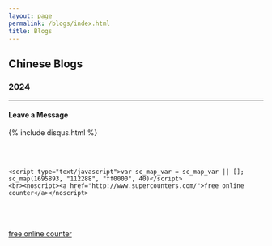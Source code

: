 ```yaml
---
layout: page
permalink: /blogs/index.html
title: Blogs
---
```


## Chinese Blogs



### 2024

---

#### Leave a Message



{% include disqus.html %} 

<br><br>
<script type="text/javascript" src="//widget.supercounters.com/ssl/map.js"></script>
    <script type="text/javascript">var sc_map_var = sc_map_var || []; sc_map(1695893, "112288", "ff0000", 40)</script>
    <br><noscript><a href="http://www.supercounters.com/">free online counter</a></noscript>

<br><br>
    <script type="text/javascript" src="//widget.supercounters.com/ssl/vt.js"></script>
    <script
        type="text/javascript">var sc_visitor_var = sc_visitor_var || []; sc_vt(1695896, "FFFFFF", "cccccc", "000000", 3)</script>
    <br><noscript><a href="http://www.supercounters.com/">free online counter</a></noscript>
</center>














